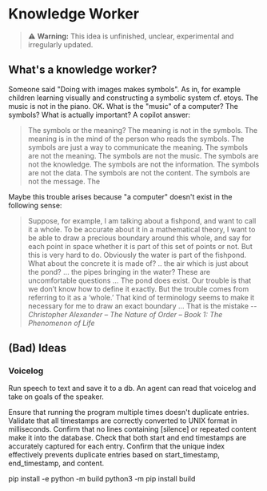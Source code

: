 # Knowledge Worker

> :warning: **Warning:** This idea is unfinished, unclear, experimental and irregularly updated.

## What's a knowledge worker?

Someone said "Doing with images makes symbols". As in, for example children learning visually and constructing a symbolic system cf. etoys. The music is not in the piano. OK. What is the "music" of a computer? The symbols? What is actually important? A copilot answer:

> The symbols or the meaning? The meaning is not in the symbols. The meaning is in the mind of the person who reads the symbols. The symbols are just a way to communicate the meaning. The symbols are not the meaning. The symbols are not the music. The symbols are not the knowledge. The symbols are not the information. The symbols are not the data. The symbols are not the content. The symbols are not the message. The

Maybe this trouble arises because "a computer" doesn't exist in the following sense:

> Suppose, for example, I am talking about a fishpond, and want to call it a whole. To be accurate about it in a mathematical theory, I want to be able to draw a precious boundary around this whole, and say for each point in space whether it is part of this set of points or not. But this is very hard to do. Obviously the water is part of the fishpond. What about the concrete it is made of? .. the air which is just about the pond? … the pipes bringing in the water? These are uncomfortable questions … The pond does exist. Our trouble is that we don’t know how to define it exactly. But the trouble comes from referring to it as a ‘whole.’ That kind of terminology seems to make it necessary for me to draw an exact boundary … That is the mistake -- _Christopher Alexander – The Nature of Order – Book 1: The Phenomenon of Life_

## (Bad) Ideas

### Voicelog

Run speech to text and save it to a db. An agent can read that voicelog and take on goals of the speaker.

Ensure that running the program multiple times doesn't duplicate entries.
Validate that all timestamps are correctly converted to UNIX format in milliseconds.
Confirm that no lines containing [silence] or repeated content make it into the database.
Check that both start and end timestamps are accurately captured for each entry.
Confirm that the unique index effectively prevents duplicate entries based on start_timestamp, end_timestamp, and content.

pip install -e
python -m build
python3 -m pip install build
